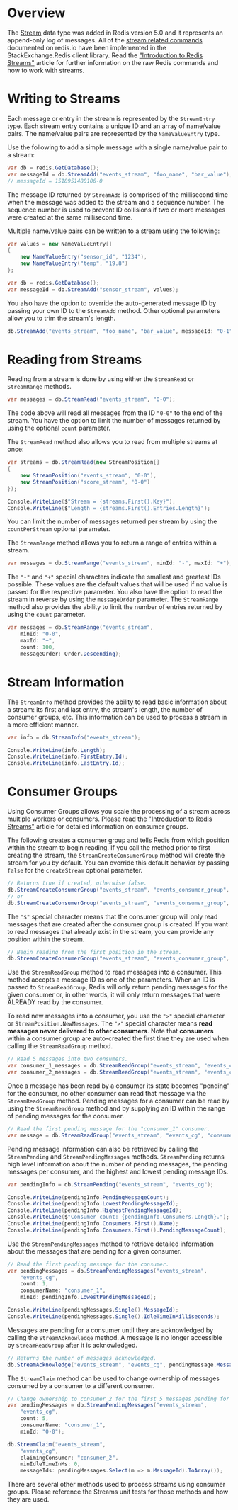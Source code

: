 Overview
===

The [Stream](https://redis.io/topics/streams-intro) data type was added in Redis version 5.0 and it represents an append-only log of messages. All of the [stream related commands](https://redis.io/commands#stream) documented on redis.io have been implemented in the StackExchange.Redis client library. Read the ["Introduction to Redis Streams"](https://redis.io/topics/streams-intro) article for further information on the raw Redis commands and how to work with streams.

Writing to Streams
===

Each message or entry in the stream is represented by the `StreamEntry` type. Each stream entry contains a unique ID and an array of name/value pairs. The name/value pairs are represented by the `NameValueEntry` type.

Use the following to add a simple message with a single name/value pair to a stream:

```csharp
var db = redis.GetDatabase();
var messageId = db.StreamAdd("events_stream", "foo_name", "bar_value");
// messageId = 1518951480106-0
```

The message ID returned by `StreamAdd` is comprised of the millisecond time when the message was added to the stream and a sequence number. The sequence number is used to prevent ID collisions if two or more messages were created at the same millisecond time.

Multiple name/value pairs can be written to a stream using the following:

```csharp
var values = new NameValueEntry[]
{
    new NameValueEntry("sensor_id", "1234"),
    new NameValueEntry("temp", "19.8")
};

var db = redis.GetDatabase();
var messageId = db.StreamAdd("sensor_stream", values);
```

You also have the option to override the auto-generated message ID by passing your own ID to the `StreamAdd` method. Other optional parameters allow you to trim the stream's length.

```csharp
db.StreamAdd("events_stream", "foo_name", "bar_value", messageId: "0-1", maxLength: 100);
```

Reading from Streams
===

Reading from a stream is done by using either the `StreamRead` or `StreamRange` methods.

```csharp
var messages = db.StreamRead("events_stream", "0-0");
```

The code above will read all messages from the ID `"0-0"` to the end of the stream. You have the option to limit the number of messages returned by using the optional `count` parameter.

The `StreamRead` method also allows you to read from multiple streams at once:

```csharp
var streams = db.StreamRead(new StreamPosition[]
{
    new StreamPosition("events_stream", "0-0"),
    new StreamPosition("score_stream", "0-0")
});

Console.WriteLine($"Stream = {streams.First().Key}");
Console.WriteLine($"Length = {streams.First().Entries.Length}");
```

You can limit the number of messages returned per stream by using the `countPerStream` optional parameter.

The `StreamRange` method allows you to return a range of entries within a stream.

```csharp
var messages = db.StreamRange("events_stream", minId: "-", maxId: "+");
```

The `"-"` and `"+"` special characters indicate the smallest and greatest IDs possible. These values are the default values that will be used if no value is passed for the respective parameter. You also have the option to read the stream in reverse by using the `messageOrder` parameter. The `StreamRange` method also provides the ability to limit the number of entries returned by using the `count` parameter.

```csharp
var messages = db.StreamRange("events_stream",
    minId: "0-0",
    maxId: "+",
    count: 100,
    messageOrder: Order.Descending);
```

Stream Information
===

The `StreamInfo` method provides the ability to read basic information about a stream: its first and last entry, the stream's length, the number of consumer groups, etc. This information can be used to process a stream in a more efficient manner.

```csharp
var info = db.StreamInfo("events_stream");

Console.WriteLine(info.Length);
Console.WriteLine(info.FirstEntry.Id);
Console.WriteLine(info.LastEntry.Id);
```

Consumer Groups
===

Using Consumer Groups allows you scale the processing of a stream across multiple workers or consumers. Please read the ["Introduction to Redis Streams"](https://redis.io/topics/streams-intro) article for detailed information on consumer groups.

The following creates a consumer group and tells Redis from which position within the stream to begin reading. If you call the method prior to first creating the stream, the `StreamCreateConsumerGroup` method will create the stream for you by default. You can override this default behavior by passing `false` for the `createStream` optional parameter.

```csharp
// Returns true if created, otherwise false.
db.StreamCreateConsumerGroup("events_stream", "events_consumer_group", "$");
// or
db.StreamCreateConsumerGroup("events_stream", "events_consumer_group", StreamPosition.NewMessages);
```

The `"$"` special character means that the consumer group will only read messages that are created after the consumer group is created. If you want to read messages that already exist in the stream, you can provide any position within the stream.

```csharp
// Begin reading from the first position in the stream.
db.StreamCreateConsumerGroup("events_stream", "events_consumer_group", "0-0");
```

Use the `StreamReadGroup` method to read messages into a consumer. This method accepts a message ID as one of the parameters. When an ID is passed to `StreamReadGroup`, Redis will only return pending messages for the given consumer or, in other words, it will only return messages that were ALREADY read by the consumer.

To read new messages into a consumer, you use the `">"` special character or `StreamPosition.NewMessages`. The `">"` special character means **read messages never delivered to other consumers**. Note that **consumers** within a consumer group are auto-created the first time they are used when calling the `StreamReadGroup` method.

```csharp
// Read 5 messages into two consumers.
var consumer_1_messages = db.StreamReadGroup("events_stream", "events_cg", "consumer_1", ">", count: 5);
var consumer_2_messages = db.StreamReadGroup("events_stream", "events_cg", "consumer_2", ">", count: 5);
```

Once a message has been read by a consumer its state becomes "pending" for the consumer, no other consumer can read that message via the `StreamReadGroup` method. Pending messages for a consumer can be read by using the `StreamReadGroup` method and by supplying an ID within the range of pending messages for the consumer.

```csharp
// Read the first pending message for the "consumer_1" consumer.
var message = db.StreamReadGroup("events_stream", "events_cg", "consumer_1", "0-0", count: 1);
```

Pending message information can also be retrieved by calling the `StreamPending` and `StreamPendingMessages` methods. `StreamPending` returns high level information about the number of pending messages, the pending messages per consumer, and the highest and lowest pending message IDs.

```csharp
var pendingInfo = db.StreamPending("events_stream", "events_cg");

Console.WriteLine(pendingInfo.PendingMessageCount);
Console.WriteLine(pendingInfo.LowestPendingMessageId);
Console.WriteLine(pendingInfo.HighestPendingMessageId);
Console.WriteLine($"Consumer count: {pendingInfo.Consumers.Length}.");
Console.WriteLine(pendingInfo.Consumers.First().Name);
Console.WriteLine(pendingInfo.Consumers.First().PendingMessageCount);
```

Use the `StreamPendingMessages` method to retrieve detailed information about the messages that are pending for a given consumer.

```csharp
// Read the first pending message for the consumer.
var pendingMessages = db.StreamPendingMessages("events_stream",
    "events_cg",
    count: 1,
    consumerName: "consumer_1",
    minId: pendingInfo.LowestPendingMessageId);

Console.WriteLine(pendingMessages.Single().MessageId);
Console.WriteLine(pendingMessages.Single().IdleTimeInMilliseconds);
```

Messages are pending for a consumer until they are acknowledged by calling the `StreamAcknowledge` method. A message is no longer accessible by `StreamReadGroup` after it is acknowledged.

```csharp
// Returns the number of messages acknowledged.
db.StreamAcknowledge("events_stream", "events_cg", pendingMessage.MessageId);
```

The `StreamClaim` method can be used to change ownership of messages consumed by a consumer to a different consumer.

```csharp
// Change ownership to consumer_2 for the first 5 messages pending for consumer_1.
var pendingMessages = db.StreamPendingMessages("events_stream",
    "events_cg",
    count: 5,
    consumerName: "consumer_1",
    minId: "0-0");

db.StreamClaim("events_stream",
    "events_cg",
    claimingConsumer: "consumer_2",
    minIdleTimeInMs: 0,
    messageIds: pendingMessages.Select(m => m.MessageId).ToArray());
```

There are several other methods used to process streams using consumer groups. Please reference the Streams unit tests for those methods and how they are used.
